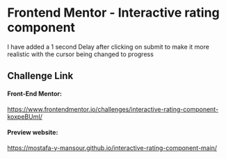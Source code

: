 # Frontend Mentor - Interactive rating component


I have added a 1 second Delay after clicking on submit to make it more realistic
with the cursor being changed to progress

## Challenge Link

#### Front-End Mentor:

https://www.frontendmentor.io/challenges/interactive-rating-component-koxpeBUmI/

#### Preview website:

https://mostafa-y-mansour.github.io/interactive-rating-component-main/
